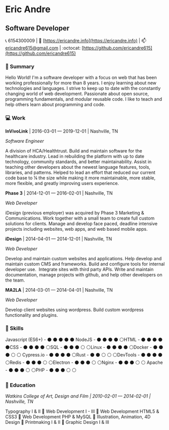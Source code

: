 

# Eric Andre
## Software Developer

:telephone_receiver: 6154300009 | :link: [https://ericandre.info](https://ericandre.info) | :mailbox: <ericandre615@gmail.com> | :octocat: [https://github.com/ericandre615](https://github.com/ericandre615)

### :memo: Summary
Hello World! I'm a software developer with a focus on web that has been working professionally for more than 8 years. I enjoy learning about new technologies and languages. I strive to keep up to date with the constantly changing world of web development. Passionate about open source, programming fundamentals, and modular reusable code. I like to teach and help others learn about programming and code.

### :computer: Work


**InVivoLink** | 2016-03-01 &mdash; 2019-12-01 | Nashville, TN

_Software Engineer_

A division of HCA/Healthtrust. Build and maintain software for the healthcare industry. Lead in rebuilding the platform with up to date technology, community standards, and better maintainability. Assist in teaching other developers about the newest language features, tools, libraries, and patterns. Helped to lead an effort that reduced our current code base to ¼ the size while making it more maintainable, more stable, more flexible, and greatly improving users experience.
  
**Phase 3** | 2014-12-01 &mdash; 2016-02-01 | Nashville, TN

_Web Developer_

iDesign (previous employer) was acquired by Phase 3 Marketing &amp; Communications. Work together with a small team to create full custom solutions for clients. Manage and develop face paced, deadline intensive projects including websites, web apps, and web based mobile apps.
  
**iDesign** | 2014-04-01 &mdash; 2014-12-01 | Nashville, TN

_Web Developer_

Develop and maintain custom websites and applications. Help develop and maintain custom CMS and frameworks. Build and configure tools for internal developer use. &nbsp;Integrate sites with third party APIs. Write and maintain documentation, manage projects with github, and help other developers on the team.
  
**MA2LA** | 2014-03-01 &mdash; 2014-04-01 | Nashville, TN

_Web Developer_

Develop client websites using wordpress. Build custom wordpress functionality and plugins.
  

### :hammer: Skills

Javascript (ES6+) - :black_circle: :black_circle: :black_circle: :black_circle: :black_circle:  NodeJS - :black_circle: :black_circle: :black_circle: :black_circle: :white_circle:HTML - :black_circle: :black_circle: :black_circle: :black_circle: :black_circle:CSS - :black_circle: :black_circle: :black_circle: :black_circle: :white_circle:SQL - :black_circle: :black_circle: :black_circle: :white_circle: :white_circle:Linux - :black_circle: :black_circle: :black_circle: :black_circle: :white_circle:Docker - :black_circle: :black_circle: :black_circle: :white_circle: :white_circle:  Cypress.io - :black_circle: :black_circle: :black_circle: :black_circle: :white_circle:Rust - :black_circle: :black_circle: :white_circle: :white_circle: :white_circle:DevTools - :black_circle: :black_circle: :black_circle: :black_circle: :white_circle:Redis - :black_circle: :black_circle: :black_circle: :white_circle: :white_circle:Electron - :black_circle: :black_circle: :black_circle: :white_circle: :white_circle:Nginx - :black_circle: :black_circle: :black_circle: :white_circle: :white_circle:  Apache - :black_circle: :black_circle: :black_circle: :white_circle: :white_circle:PHP - :black_circle: :black_circle: :black_circle: :white_circle: :white_circle:

### :notebook: Education


_Watkins College of Art, Design and Film | 2010-02-01 &mdash; 2014-02-01 | Nashville, TN_

Typography I & II :small_blue_diamond: Web Development I - III :small_blue_diamond: Web Development HTML5 & CSS3 :small_blue_diamond: Web Development PHP & MySQL :small_blue_diamond: Illustration, Animation, 4D Design :small_blue_diamond: Printmaking I & II :small_blue_diamond: Graphic Design I & III
  
